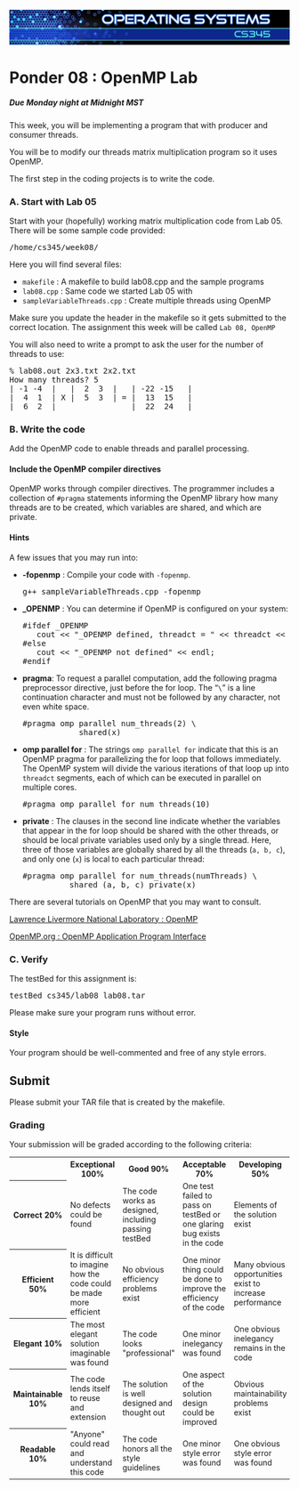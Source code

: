 ![](../images/banner.jpg)

# Ponder 08 : OpenMP Lab

##### Due Monday night at Midnight MST

This week, you will be implementing a program that with producer and consumer threads.

You will be to modify our threads matrix multiplication program so it uses OpenMP.

The first step in the coding projects is to write the code.

### A. Start with Lab 05

Start with your (hopefully) working matrix multiplication code from Lab 05\. There will be some sample code provided:

<pre>/home/cs345/week08/</pre>

Here you will find several files:

*   `makefile` : A makefile to build lab08.cpp and the sample programs
*   `lab08.cpp` : Same code we started Lab 05 with
*   `sampleVariableThreads.cpp` : Create multiple threads using OpenMP

Make sure you update the header in the makefile so it gets submitted to the correct location. The assignment this week will be called `Lab 08, OpenMP`

You will also need to write a prompt to ask the user for the number of threads to use:

<pre>% lab08.out 2x3.txt 2x2.txt
How many threads? 5
| -1 -4  |   |  2  3  |   | -22 -15   |
|  4  1  | X |  5  3  | = |  13  15   |
|  6  2  |                |  22  24   |</pre>

### B. Write the code

Add the OpenMP code to enable threads and parallel processing.

#### Include the OpenMP compiler directives

OpenMP works through compiler directives. The programmer includes a collection of `#pragma` statements informing the OpenMP library how many threads are to be created, which variables are shared, and which are private.

#### Hints

A few issues that you may run into:

*   **-fopenmp** : Compile your code with `-fopenmp`.

    <pre>g++ sampleVariableThreads.cpp -fopenmp</pre>

*   **_OPENMP** : You can determine if OpenMP is configured on your system:

    <pre>#ifdef _OPENMP
       cout << "_OPENMP defined, threadct = " << threadct << endl;
    #else
       cout << "_OPENMP not defined" << endl;
    #endif</pre>

*   **pragma**: To request a parallel computation, add the following pragma preprocessor directive, just before the for loop. The “`\`” is a line continuation character and must not be followed by any character, not even white space.

    <pre>#pragma omp parallel num_threads(2) \
                shared(x)</pre>

*   **omp parallel for** : The strings `omp parallel for` indicate that this is an OpenMP pragma for parallelizing the for loop that follows immediately. The OpenMP system will divide the various iterations of that loop up into `threadct` segments, each of which can be executed in parallel on multiple cores.

    <pre>#pragma omp parallel for num_threads(10)</pre>

*   **private** : The clauses in the second line indicate whether the variables that appear in the for loop should be shared with the other threads, or should be local private variables used only by a single thread. Here, three of those variables are globally shared by all the threads (`a, b, c`), and only one (`x`) is local to each particular thread:

    <pre>#pragma omp parallel for num_threads(numThreads) \
              shared (a, b, c) private(x) </pre>

There are several tutorials on OpenMP that you may want to consult.

[Lawrence Livermore National Laboratory : OpenMP](https://computing.llnl.gov/tutorials/openMP/)

[OpenMP.org : OpenMP Application Program Interface](http://openmp.org/mp-documents/OpenMP4.0.0.Examples.pdf)

### C. Verify

The testBed for this assignment is:

<pre>testBed cs345/lab08 lab08.tar</pre>

Please make sure your program runs without error.

#### Style

Your program should be well-commented and free of any style errors.

## Submit

Please submit your TAR file that is created by the makefile.

### Grading

Your submission will be graded according to the following criteria:

<table class="rubric">

<tbody>

<tr>

<th> </th>

<th>Exceptional  
100%</th>

<th>Good  
90%</th>

<th>Acceptable  
70%</th>

<th>Developing  
50%</th>

<th>Missing  
0%</th>

</tr>

<tr>

<th>Correct  
20%</th>

<td>No defects could be found</td>

<td>The code works as designed, including passing testBed</td>

<td>One test failed to pass on testBed or one glaring bug exists in the code</td>

<td>Elements of the solution exist</td>

<td>No attempt was made to solve the problem</td>

</tr>

<tr>

<th>Efficient  
50%</th>

<td>It is difficult to imagine how the code could be made more efficient</td>

<td>No obvious efficiency problems exist</td>

<td>One minor thing could be done to improve the efficiency of the code</td>

<td>Many obvious opportunities exist to increase performance</td>

<td>The code has horrible performance issues</td>

</tr>

<tr>

<th>Elegant  
10%</th>

<td>The most elegant solution imaginable was found</td>

<td>The code looks "professional"</td>

<td>One minor inelegancy was found</td>

<td>One obvious inelegancy remains in the code</td>

<td>The code was thrown together</td>

</tr>

<tr>

<th>Maintainable  
10%</th>

<td>The code lends itself to reuse and extension</td>

<td>The solution is well designed and thought out</td>

<td>One aspect of the solution design could be improved</td>

<td>Obvious maintainability problems exist</td>

<td>Support costs on this code would be much greater than necessary</td>

</tr>

<tr>

<th>Readable  
10%</th>

<td>"Anyone" could read and understand this code</td>

<td>The code honors all the style guidelines</td>

<td>One minor style error was found</td>

<td>One obvious style error was found</td>

<td>No obvious attention was spent on readability</td>

</tr>

</tbody>

</table>
